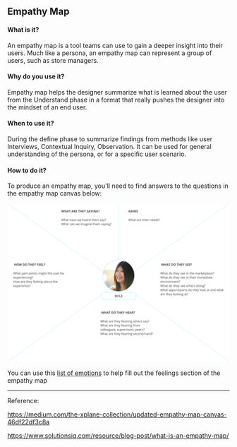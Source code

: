 ## Empathy Map

#### What is it?
An empathy map is a tool teams can use to gain a deeper insight into their users. Much like a persona, an empathy map can represent a group of users, such as store managers. 

#### Why do you use it?
Empathy map helps the designer summarize what is learned about the user from the Understand phase in a format that really pushes the designer into the mindset of an end user.

#### When to use it?
During the define phase to summarize findings from methods like user Interviews, Contextual Inquiry, Observation. It can be used for general understanding of the persona, or for a specific user scenario.

#### How to do it?
To produce an empathy map, you'll need to find answers to the questions in the empathy map canvas below:


![Empathy Map Template](/images/EmpathyMap.jpg?raw=true "Empathy Map Template")



You can use this [list of emotions](/images/EmotionsList.jpg?raw=true "list of emotions") to help fill out the feelings section of the empathy map




---

Reference:

https://medium.com/the-xplane-collection/updated-empathy-map-canvas-46df22df3c8a

https://www.solutionsiq.com/resource/blog-post/what-is-an-empathy-map/
